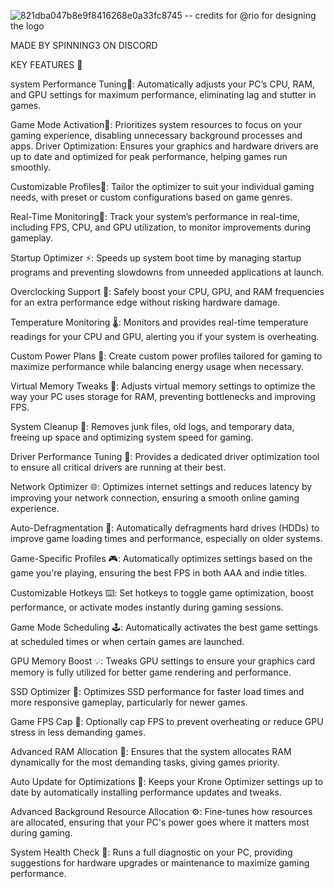 ![821dba047b8e9f8416268e0a33fc8745](https://github.com/user-attachments/assets/948c84cd-5e1b-4c50-9590-2f9b32d205aa)  -- credits for @rio for designing the logo 

MADE BY SPINNING3 ON DISCORD

KEY FEATURES 🎹

system Performance Tuning🚀: Automatically adjusts your PC’s CPU, RAM, and GPU settings for maximum performance, eliminating lag and stutter in games.

Game Mode Activation🚀: Prioritizes system resources to focus on your gaming experience, disabling unnecessary background processes and apps.
Driver Optimization: Ensures your graphics and hardware drivers are up to date and optimized for peak performance, helping games run smoothly.

Customizable Profiles🚀: Tailor the optimizer to suit your individual gaming needs, with preset or custom configurations based on game genres.

Real-Time Monitoring🚀: Track your system’s performance in real-time, including FPS, CPU, and GPU utilization, to monitor improvements during gameplay.

Startup Optimizer ⚡: Speeds up system boot time by managing startup programs and preventing slowdowns from unneeded applications at launch.

Overclocking Support 🚀: Safely boost your CPU, GPU, and RAM frequencies for an extra performance edge without risking hardware damage.

Temperature Monitoring 🌡️: Monitors and provides real-time temperature readings for your CPU and GPU, alerting you if your system is overheating.

Custom Power Plans 🔋: Create custom power profiles tailored for gaming to maximize performance while balancing energy usage when necessary.

Virtual Memory Tweaks 💾: Adjusts virtual memory settings to optimize the way your PC uses storage for RAM, preventing bottlenecks and improving FPS.

System Cleanup 🧼: Removes junk files, old logs, and temporary data, freeing up space and optimizing system speed for gaming.

Driver Performance Tuning 🔧: Provides a dedicated driver optimization tool to ensure all critical drivers are running at their best.

Network Optimizer 🌐: Optimizes internet settings and reduces latency by improving your network connection, ensuring a smooth online gaming experience.

Auto-Defragmentation 🧩: Automatically defragments hard drives (HDDs) to improve game loading times and performance, especially on older systems.

Game-Specific Profiles 🎮: Automatically optimizes settings based on the game you're playing, ensuring the best FPS in both AAA and indie titles.

Customizable Hotkeys ⌨️: Set hotkeys to toggle game optimization, boost performance, or activate modes instantly during gaming sessions.

Game Mode Scheduling 🕹️: Automatically activates the best game settings at scheduled times or when certain games are launched.

GPU Memory Boost 💡: Tweaks GPU settings to ensure your graphics card memory is fully utilized for better game rendering and performance.

SSD Optimizer 🚀: Optimizes SSD performance for faster load times and more responsive gameplay, particularly for newer games.

Game FPS Cap 🎯: Optionally cap FPS to prevent overheating or reduce GPU stress in less demanding games.

Advanced RAM Allocation 🧠: Ensures that the system allocates RAM dynamically for the most demanding tasks, giving games priority.

Auto Update for Optimizations 🔄: Keeps your Krone Optimizer settings up to date by automatically installing performance updates and tweaks.

Advanced Background Resource Allocation ⚙️: Fine-tunes how resources are allocated, ensuring that your PC's power goes where it matters most during gaming.

System Health Check 🏥: Runs a full diagnostic on your PC, providing suggestions for hardware upgrades or maintenance to maximize gaming performance.
